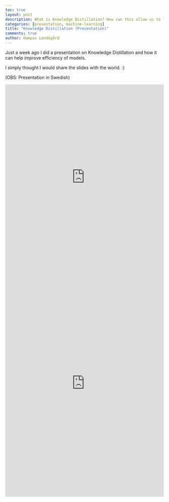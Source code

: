 ```yaml
---
toc: true
layout: post
description: What is Knowledge Distillation? How can this allow us to further utilize models and increase efficiency manifold?
categories: [presentation, machine-learning]
title: "Knowledge Distillation (Presentation)"
comments: true
author: Hampus Londögård
---
```


Just a week ago I did a presentation on Knowledge Distillation and how it can help improve efficiency of models. 

I simply thought I would share the slides with the world. :)

(OBS: Presentation in Swedish)
<iframe width="100%" height="586" src="https://www.youtube.com/embed/FUtuAHqPk6o" title="YouTube video player" frameborder="0" allow="accelerometer; autoplay; clipboard-write; encrypted-media; gyroscope; picture-in-picture" allowfullscreen></iframe>

<embed src="https://blog.londogard.com/assets/Knowledge%20Distillation.pdf" width="100%" height="720px" type="application/pdf"/>